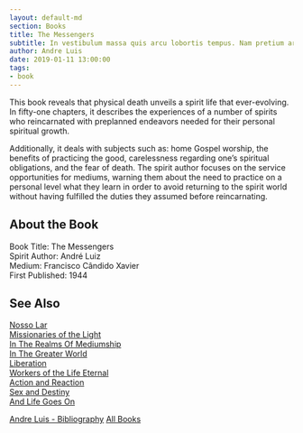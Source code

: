 ```yaml
---
layout: default-md
section: Books
title: The Messengers
subtitle: In vestibulum massa quis arcu lobortis tempus. Nam pretium arcu in odio vulputate luctus.
author: Andre Luis
date: 2019-01-11 13:00:00
tags: 
- book
---
```


This book reveals that physical death unveils a spirit life that ever-evolving. In fifty-one chapters, it describes the experiences of a number of spirits who reincarnated with preplanned endeavors needed for their personal spiritual growth.

Additionally, it deals with subjects such as: home Gospel worship, the benefits of practicing the good, carelessness regarding one’s spiritual obligations, and the fear of death. The spirit author focuses on the service opportunities for mediums, warning them about the need to practice on a personal level what they learn in order to avoid returning to the spirit world without having fulfilled the duties they assumed before reincarnating.


## About the Book
Book Title: The Messengers  
Spirit Author: André Luiz  
Medium: Francisco Cândido Xavier  
First Published: 1944  


## See Also
[Nosso Lar](nosso-lar)  
[Missionaries of the Light](missionaries-of-the-light)  
[In The Realms Of Mediumship](in-the-realms-of-mediumship)  
[In The Greater World](in-the-greater-world)  
[Liberation](liberation)  
[Workers of the Life Eternal](workers-of-the-life-eternal)  
[Action and Reaction](action-and-reaction)  
[Sex and Destiny](sex-and-destiny)  
[And Life Goes On](and-life-goes-on)  

<a href="/books/andre-luis" class="button">Andre Luis - Bibliography</a>
<a href="/books" class="button">All Books</a>
